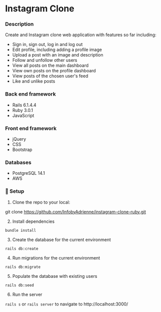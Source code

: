 # Instagram Clone

### Description
Create and Instagram clone web application with features so far including: 
- Sign in, sign out, log in and log out
- Edit profile, including adding a profile image 
- Upload a post with an image and description 
- Follow and unfollow other users 
- View all posts on the main dashboard
- View own posts on the profile dashboard 
- View posts of the chosen user's feed
- Like and unlike posts

### Back end framework
- Rails 6.1.4.4
- Ruby 3.0.1
- JavaScript

### Front end framework
- jQuery
- CSS
- Bootstrap

### Databases
- PostgreSQL 14.1
- AWS 

### 🚀 Setup
1. Clone the repo to your local:

git clone https://github.com/InfobyAdrienne/instagram-clone-ruby.git

2. Install dependencies

`bundle install`

3. Create the database for the current environment

`rails db:create`

4. Run migrations for the current environment

`rails db:migrate`

5. Populate the database with existing users

`rails db:seed`

6. Run the server

`rails s` or `rails server` to navigate to http://localhost:3000/